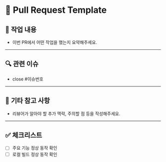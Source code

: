 # 🚀 Pull Request Template

## 📌 작업 내용

- 이번 PR에서 어떤 작업을 했는지 요약해주세요.

---

## 🔍 관련 이슈

- close #이슈번호

---

## 📎 기타 참고 사항

- 리뷰어가 알아야 할 추가 맥락, 주의할 점 등을 작성해주세요.

---

## ✅ 체크리스트

- [ ] 주요 기능 정상 동작 확인
- [ ] 로컬 빌드 정상 동작 확인
